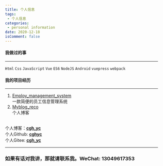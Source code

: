 ```yaml
---
title: 个人信息
tags:
 - 个人信息
categories: 
 - personal information
date: 2020-12-18
isComment: false
---
```


#### 我做过的事

***
 
`Html` `Css` `JavaScript` `Vue` `ES6` `NodeJS` `Android` `vuepress` `webpack`

#### 我的项目经历

***

1. [Employ_management_system](https://github.com/cghyc/IBM_Project_Vue)<br>
   一款简便的员工信息管理系统
3. [Myblog_reco](https://github.com/cghyc/myblog_reco)<br>
   个人博客<br><br>


个人博客：[**cgh_yc**](http://cghyc.icu)<br> 
个人Github: [**cghyc**](https://github.com/cghyc)<br>
个人Gitee: [**cgh_yc**](https://gitee.com/cgh-yc)

***

### 如果有话对我讲，那就请联系我。WeChat: 13049617353
